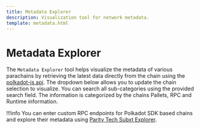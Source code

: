 ```yaml
---
title: Metadata Explorer
description: Visualization tool for network metadata.
template: metadata.html
---
```


# Metadata Explorer

The `Metadata Explorer` tool helps visualize the metadata of various parachains by retrieving the latest data directly from the chain using the [polkadot-js api](./polkadotjs.md#polkadot-js-api). The dropdown below allows you to update the chain selection to visualize. You can search all sub-categories using the provided search field. The information is categorized by the chains Pallets, RPC and Runtime information.

!!!info
    You can enter custom RPC endpoints for Polkadot SDK based chains and explore their metadata using [Parity Tech Subxt Explorer](https://paritytech.github.io/subxt-explorer/#/).



